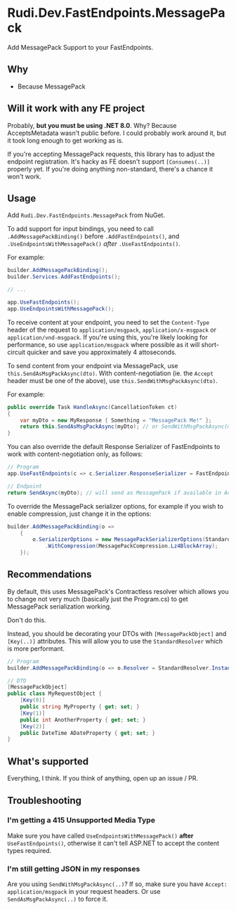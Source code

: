 # Rudi.Dev.FastEndpoints.MessagePack

Add MessagePack Support to your FastEndpoints.

## Why

- Because MessagePack

## Will it work with any FE project

Probably, **but you must be using .NET 8.0**. Why? Because AcceptsMetadata wasn't public before. I could probably work around it, but it took long enough to get working as is.

If you're accepting MessagePack requests, this library has to adjust the endpoint registration. It's hacky as FE doesn't support `[Consumes(..)]` properly yet. If you're doing anything non-standard, there's a chance it won't work.

## Usage

Add `Rudi.Dev.FastEndpoints.MessagePack` from NuGet.

To add support for input bindings, you need to call `.AddMessagePackBinding()` before `.AddFastEndpoints()`, and `.UseEndpointsWithMessagePack()` *after* `.UseFastEndpoints()`.

For example:
```csharp
builder.AddMessagePackBinding();
builder.Services.AddFastEndpoints();

// ...

app.UseFastEndpoints();
app.UseEndpointsWithMessagePack();
```

To receive content at your endpoint, you need to set the `Content-Type` header of the request to `application/msgpack`, `application/x-msgpack` or `application/vnd-msgpack`. If you're using this, you're likely looking for performance, so use `application/msgpack` where possible as it will short-circuit quicker and save you approximately 4 attoseconds.

To send content from your endpoint via MessagePack, use `this.SendAsMsgPackAsync(dto)`. With content-negotiation (ie. the `Accept` header must be one of the above), use `this.SendWithMsgPackAsync(dto)`.

For example:
```csharp
public override Task HandleAsync(CancellationToken ct)
{
    var myDto = new MyResponse { Something = "MessagePack Me!" };
    return this.SendAsMsgPackAsync(myDto); // or SendWithMsgPackAsync(myDto);
}
```

You can also override the default Response Serializer of FastEndpoints to work with content-negotiation only, as follows:

```csharp
// Program
app.UseFastEndpoints(c => c.Serializer.ResponseSerializer = FastEndpointsResponseSerializer.MessagePack);

// Endpoint
return SendAsync(myDto); // will send as MessagePack if available in Accept header, or JSON otherwise
```

To override the MessagePack serializer options, for example if you wish to enable compression, just change it in the options:

```csharp
builder.AddMessagePackBinding(o =>
    {
        o.SerializerOptions = new MessagePackSerializerOptions(StandardResolver.Instance)
            .WithCompression(MessagePackCompression.Lz4BlockArray);
    });
```

## Recommendations

By default, this uses MessagePack's Contractless resolver which allows you to change not very much (basically just the Program.cs) to get MessagePack serialization working.

Don't do this.

Instead, you should be decorating your DTOs with `[MessagePackObject]` and `[Key(..)]` attributes. This will allow you to use the `StandardResolver` which is more performant.

```csharp
// Program
builder.AddMessagePackBinding(o => o.Resolver = StandardResolver.Instance);

// DTO
[MessagePackObject]
public class MyRequestObject {
    [Key(0)]
    public string MyProperty { get; set; }
    [Key(1)]
    public int AnotherProperty { get; set; }
    [Key(2)]
    public DateTime ADateProperty { get; set; }
}
```

## What's supported

Everything, I think. If you think of anything, open up an issue / PR.

## Troubleshooting

### I'm getting a 415 Unsupported Media Type

Make sure you have called `UseEndpointsWithMessagePack()` **after** `UseFastEndpoints()`, otherwise it can't tell ASP.NET to accept the content types required.

### I'm still getting JSON in my responses

Are you using `SendWithMsgPackAsync(..)`? If so, make sure you have `Accept: application/msgpack` in your request headers. Or use `SendAsMsgPackAsync(..)` to force it.
